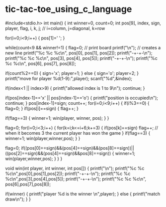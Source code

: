 # tic-tac-toe_using_c_language
#include<stdio.h>
int main()
{
int winner=0, count=0;
int pos[9], index, sign, player, flag, i, k, j; // i=column, j=diagonal, k=row

for(i=0;i<9;i++)
{
pos[1]=' ';
}

while(count<9 && winner!=1)
{
flag=0;
// print board
printf("\n"); // creates a new line
printf("%c %c %c\n", pos[0], pos[1], pos[2]);
printf("-+-+-\n");
printf("%c %c %c\n", pos[3], pos[4], pos[5]);
printf("-+-+-\n");
printf("%c %c %c\n", pos[6], pos[7], pos[8]);

if(count%2==0)
{
sign='x';
player=1;
}
else
{
sign='o';
player=2;
}
printf("move for player %d(1-9):",player);
scanf("%d",&index);

if(index<1 || index>9)
{
printf("allowed index is 1 to 9\n");
continue;
}

if(pos[index-1]=='x' || pos[index-1]=='o')
{
printf("position is occupied\n");
continue;
}
pos[index-1]=sign;
count++;
for(i=0;i<9;i++)
{
if(i%3==0)
{
flag=0;
}
if(pos[i]==sign)
{
flag++;
}

if(flag==3)
{
winner=1;
win(player, winner, pos);
}
}

flag=0;
for(i=0;i<3;i++)
{
for(k=i;k<=i+6;k+=3)
{
if(pos[k]==sign)
flag++; // when it becomes 3 the current player has won the game
}
if(flag==3)
{
winner=1;
win(player,winner,pos);
}
}

flag=0;
if((pos[0]==sign)&&(pos[4]==sign)&&(pos[8]==sign))||((pos[2]==sign)&&(pos[4]==sign)&&pos[8]==sign))
{
winner=1;
win(player,winner,pos);
}
}
}

void win(int player, int winner, int pos[])
{
printf("\n");
printf("%c %c %c\n",pos[0],pos[1],pos[2]);
printf("-+-+-\n");
printf("%c %c %c\n",pos[3],pos[4],pos[5]);
printf("-+-+-\n");
printf("%c %c %c\n", pos[6],pos[7],pos[8]);

if(winner)
{
printf("player %d is the winner \n",player);
}
else
{
printf("match draw\n");
}
}


